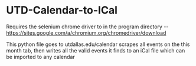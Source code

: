 # UTD-Calendar-to-ICal

Requires the selenium chrome driver to in the program directory
--https://sites.google.com/a/chromium.org/chromedriver/download

This python file goes to utdallas.edu/calendar scrapes all events on the this month tab, then writes all the valid events it finds to an iCal file which can be imported to any calendar
